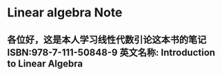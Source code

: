 Linear algebra Note 
===
各位好，这是本人学习线性代数引论这本书的笔记
ISBN:978-7-111-50848-9
英文名称: Introduction to Linear Algebra
---
